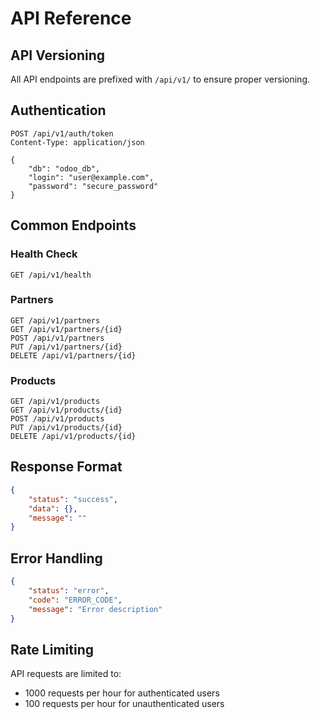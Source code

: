 # API Reference

## API Versioning

All API endpoints are prefixed with `/api/v1/` to ensure proper versioning.

## Authentication

```http
POST /api/v1/auth/token
Content-Type: application/json

{
    "db": "odoo_db",
    "login": "user@example.com",
    "password": "secure_password"
}
```

## Common Endpoints

### Health Check

```http
GET /api/v1/health
```

### Partners

```http
GET /api/v1/partners
GET /api/v1/partners/{id}
POST /api/v1/partners
PUT /api/v1/partners/{id}
DELETE /api/v1/partners/{id}
```

### Products

```http
GET /api/v1/products
GET /api/v1/products/{id}
POST /api/v1/products
PUT /api/v1/products/{id}
DELETE /api/v1/products/{id}
```

## Response Format

```json
{
    "status": "success",
    "data": {},
    "message": ""
}
```

## Error Handling

```json
{
    "status": "error",
    "code": "ERROR_CODE",
    "message": "Error description"
}
```

## Rate Limiting

API requests are limited to:
- 1000 requests per hour for authenticated users
- 100 requests per hour for unauthenticated users